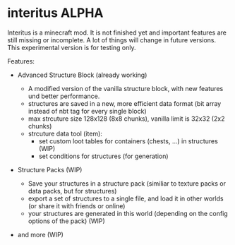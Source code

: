 # interitus ALPHA

Interitus is a minecraft mod.
It is not finished yet and important features are still missing or incomplete. 
A lot of things will change in future versions.
This experimental version is for testing only.

Features:

- Advanced Structure Block (already working)
  - A modified version of the vanilla structure block, with new features und better performance.
  - structures are saved in a new, more efficient data format (bit array instead of nbt tag for every single block)
  - max strcuture size 128x128 (8x8 chunks), vanilla limit is 32x32 (2x2 chunks)
  - strcuture data tool (item):
      - set custom loot tables for containers (chests, ...) in structures (WIP)
      - set conditions for structures (for generation)
      
- Structure Packs (WIP)
  - Save your structures in a structure pack (similiar to texture packs or data packs, but for structures)
  - export a set of structures to a single file, and load it in other worlds (or share it with friends or online)
  - your structures are generated in this world (depending on the config options of the pack) (WIP)
  
- and more (WIP)
  
  
